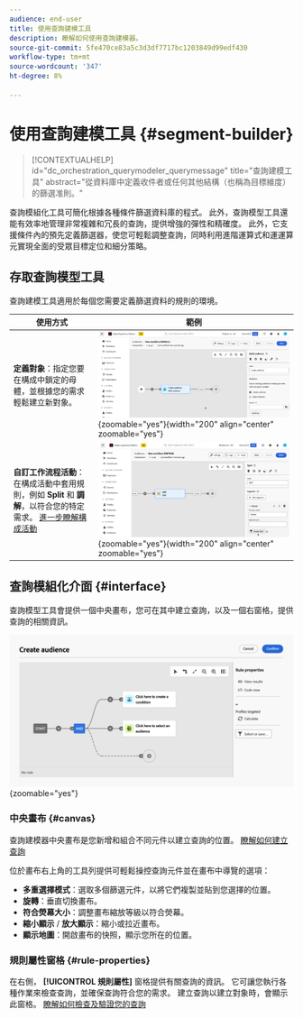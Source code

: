 ```yaml
---
audience: end-user
title: 使用查詢建模工具
description: 瞭解如何使用查詢建模器。
source-git-commit: 5fe470ce83a5c3d3df7717bc1203849d99edf430
workflow-type: tm+mt
source-wordcount: '347'
ht-degree: 8%

---
```


# 使用查詢建模工具 {#segment-builder}

>[!CONTEXTUALHELP]
>id="dc_orchestration_querymodeler_querymessage"
>title="查詢建模工具"
>abstract="從資料庫中定義收件者或任何其他結構（也稱為目標維度）的篩選准則。"

查詢模組化工具可簡化根據各種條件篩選資料庫的程式。 此外，查詢模型工具還能有效率地管理非常複雜和冗長的查詢，提供增強的彈性和精確度。 此外，它支援條件內的預先定義篩選器，使您可輕鬆調整查詢，同時利用進階運算式和運運算元實現全面的受眾目標定位和細分策略。

## 存取查詢模型工具

查詢建模工具適用於每個您需要定義篩選資料的規則的環境。

| 使用方式 | 範例 |
|  ---  |  ---  |
| **定義對象**：指定您要在構成中鎖定的母體，並根據您的需求輕鬆建立新對象。 | ![](assets/access-audience.png){zoomable="yes"}{width="200" align="center" zoomable="yes"} |
| **自訂工作流程活動**：在構成活動中套用規則，例如 **Split** 和 **調解**，以符合您的特定需求。 [進一步瞭解構成活動](../compositions/activities/about-activities.md) | ![](assets/access-composition.png){zoomable="yes"}{width="200" align="center" zoomable="yes"} |

## 查詢模組化介面 {#interface}

查詢模型工具會提供一個中央畫布，您可在其中建立查詢，以及一個右窗格，提供查詢的相關資訊。

![](assets/query-interface.png){zoomable="yes"}

### 中央畫布 {#canvas}

查詢建模器中央畫布是您新增和組合不同元件以建立查詢的位置。 [瞭解如何建立查詢](build-query.md)

位於畫布右上角的工具列提供可輕鬆操控查詢元件並在畫布中導覽的選項：

* **多重選擇模式**：選取多個篩選元件，以將它們複製並貼到您選擇的位置。
* **旋轉**：垂直切換畫布。
* **符合熒幕大小**：調整畫布縮放等級以符合熒幕。
* **縮小顯示** / **放大顯示**：縮小或拉近畫布。
* **顯示地圖**：開啟畫布的快照，顯示您所在的位置。

### 規則屬性窗格 {#rule-properties}

在右側， **[!UICONTROL 規則屬性]** 窗格提供有關查詢的資訊。 它可讓您執行各種作業來檢查查詢，並確保查詢符合您的需求。 建立查詢以建立對象時，會顯示此窗格。 [瞭解如何檢查及驗證您的查詢](build-query.md#check-and-validate-your-query)
